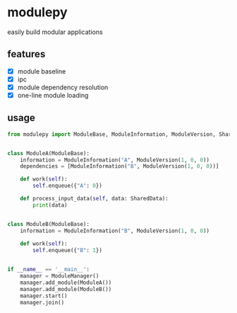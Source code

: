 # modulepy

easily build modular applications

## features

- [X] module baseline
- [X] ipc
- [X] module dependency resolution
- [X] one-line module loading

## usage

```python
from modulepy import ModuleBase, ModuleInformation, ModuleVersion, SharedData, ModuleManager


class ModuleA(ModuleBase):
    information = ModuleInformation("A", ModuleVersion(1, 0, 0))
    dependencies = [ModuleInformation("B", ModuleVersion(1, 0, 0))]

    def work(self):
        self.enqueue({"A": 0})

    def process_input_data(self, data: SharedData):
        print(data)


class ModuleB(ModuleBase):
    information = ModuleInformation("B", ModuleVersion(1, 0, 0))
    
    def work(self):
        self.enqueue({"B": 1})


if __name__ == '__main__':
    manager = ModuleManager()
    manager.add_module(ModuleA())
    manager.add_module(ModuleB())
    manager.start()
    manager.join()

```